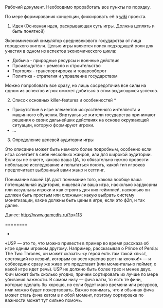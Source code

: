 Рабочий документ. Необходимо проработать все пункты по порядку.

По мере формирования концепции, фиксировать её в [wiki](https://github.com/MagicGreenHat/Kingdom/wiki) проекта. 

1. Идея
(Основная идея, раскрывающая суть игры. Должна цеплять и быть понятной)

Экономический симулятор средневекового государства от лица городского жителя. Целью игры является поиск 
подходящей роли для участия в одном из аспектов экономического цикла: 
* Добыча - природные ресурсы и военные действия
* Производство - ремесло и строительство
* Торговля - транспортировка и товарооборот
* Политика - стратегия и управление государством

Можно попробовать все сразу, но лишь сосредоточив все силы на одном из аспектов игрок сможет добиться в этом 
выдающихся успехов.

2. Список основных killer-features и особенностей \*

* Присутствие в игре элементов искусственного интеллекта и машинного обучения. Виртуальные жители государства принимают 
решения о своих дальнейших действиях на основе окружающей ситуации, которую формируют игроки.
* ...


3. Определение целевой аудитории игры

Это описание может быть немного более подробным, особенно если игра сочетает в себе несколько жанров, или для широкой аудитории. Если вы не знаете, какова ваша ЦА, то обязательно нужно провести небольшое исследование и попытаться понять, какой тип игроков предпочитает выбранный вами жанр и сеттинг.

Понимание вашей ЦА даст понимание того, какова вообще ваша потенциальная аудитория, нишевая ли ваша игра, насколько хардкорны или казуальны игроки и как строить для них геймплей, насколько он должен быть простым или сложным; какую выбрать систему монетизации, какие должны быть цены в игре, если это ф2п, и так далее.

Далее: http://www.gamedis.ru/?p=113

========

* 
«USP — это то, что можно привести в пример во время рассказа об игре одним игроком другому. Например, рассказывая о Prince of Persia: The Two Thrones, он может сказать: «у героя есть там такой хлыст, состоящий из лезвий, которым он всех красиво рвет на клочки!» — и собеседник сразу же живо это представит (или моментально поймет, о какой игре идет речь). USP не должно быть более трех и менее двух. Фич может быть сколько угодно, причем сортировать их лучше по мере убывания важности. В самом низу — фича каты, то есть те фичи, которые сделать бы хорошо, но если будет мало времени или ресурсов, ими можно будет пожертвовать. Важно понимать, что и обычная фича может стать фича катом в любой момент, поэтому сортировка по важности может тут сильно помочь.
